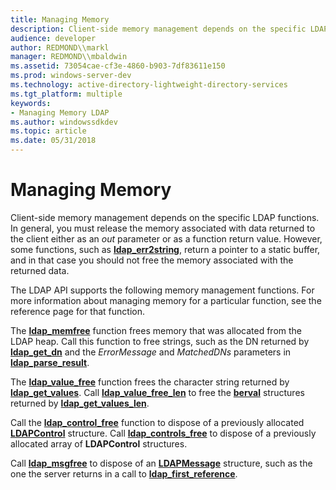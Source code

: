 ```yaml
---
title: Managing Memory
description: Client-side memory management depends on the specific LDAP functions.
audience: developer
author: REDMOND\\markl
manager: REDMOND\\mbaldwin
ms.assetid: 73054cae-cf3e-4860-b903-7df83611e150
ms.prod: windows-server-dev
ms.technology: active-directory-lightweight-directory-services
ms.tgt_platform: multiple
keywords:
- Managing Memory LDAP
ms.author: windowssdkdev
ms.topic: article
ms.date: 05/31/2018
---
```


# Managing Memory

Client-side memory management depends on the specific LDAP functions. In general, you must release the memory associated with data returned to the client either as an *out* parameter or as a function return value. However, some functions, such as [**ldap\_err2string**](/previous-versions/windows/desktop/api/Winldap/nf-winldap-ldap_err2string), return a pointer to a static buffer, and in that case you should not free the memory associated with the returned data.

The LDAP API supports the following memory management functions. For more information about managing memory for a particular function, see the reference page for that function.

The [**ldap\_memfree**](/previous-versions/windows/desktop/api/Winldap/nf-winldap-ldap_memfree) function frees memory that was allocated from the LDAP heap. Call this function to free strings, such as the DN returned by [**ldap\_get\_dn**](/previous-versions/windows/desktop/api/Winldap/nf-winldap-ldap_get_dn) and the *ErrorMessage* and *MatchedDNs* parameters in [**ldap\_parse\_result**](/previous-versions/windows/desktop/api/Winldap/nf-winldap-ldap_parse_result).

The [**ldap\_value\_free**](/previous-versions/windows/desktop/api/Winldap/nf-winldap-ldap_value_free) function frees the character string returned by [**ldap\_get\_values**](/previous-versions/windows/desktop/api/Winldap/nf-winldap-ldap_get_values). Call [**ldap\_value\_free\_len**](/previous-versions/windows/desktop/api/Winldap/nf-winldap-ldap_value_free_len) to free the [**berval**](/previous-versions/windows/desktop/api/Winldap/ns-winldap-berval) structures returned by [**ldap\_get\_values\_len**](/previous-versions/windows/desktop/api/Winldap/nf-winldap-ldap_get_values_len).

Call the [**ldap\_control\_free**](/previous-versions/windows/desktop/api/Winldap/nf-winldap-ldap_control_free) function to dispose of a previously allocated [**LDAPControl**](/previous-versions/windows/desktop/api/Winldap/ns-winldap-ldapcontrola) structure. Call [**ldap\_controls\_free**](/previous-versions/windows/desktop/api/Winldap/nf-winldap-ldap_controls_free) to dispose of a previously allocated array of **LDAPControl** structures.

Call [**ldap\_msgfree**](/previous-versions/windows/desktop/api/Winldap/nf-winldap-ldap_msgfree) to dispose of an [**LDAPMessage**](/previous-versions/windows/desktop/api/Winldap/ns-winldap-ldapmsg) structure, such as the one the server returns in a call to [**ldap\_first\_reference**](/previous-versions/windows/desktop/api/Winldap/nf-winldap-ldap_first_reference).

 

 




